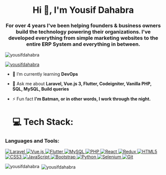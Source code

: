 
<h1 align="center">Hi 👋, I'm Yousif Dahabra</h1>
<h3 align="center">For over 4 years I've been helping founders & business owners build the technology powering their organizations. I've developed everything from simple marketing websites to the entire ERP System and everything in between.</h3>

<p align="left"> <img src="https://komarev.com/ghpvc/?username=yousifdahabra&label=Profile%20views&color=0e75b6&style=flat" alt="yousifdahabra" /> </p>

<p align="left"> <a href="https://github.com/ryo-ma/github-profile-trophy"><img src="https://github-profile-trophy.vercel.app/?username=yousifdahabra" alt="yousifdahabra" /></a> </p>

- 🌱 I’m currently learning **DevOps**
- 💬 Ask me about **Laravel, Vue.js 3, Flutter, Codeigniter, Vanilla PHP, SQL, MySQL, Build queries**
- ⚡ Fun fact **I'm Batman, or in other words, I work through the night.**

 

  # 💻 Tech Stack:
<h3 align="left">Languages and Tools:</h3>
<p align="left">
   <a href="https://laravel.com/" target="_blank" rel="noreferrer">
    <img src="https://img.shields.io/badge/laravel-%23FF2D20.svg?style=for-the-badge&logo=laravel&logoColor=white" alt="Laravel" />
  </a>
 <a href="https://vuejs.org/" target="_blank" rel="noreferrer">
    <img src="https://img.shields.io/badge/vuejs-%234FC08D.svg?style=for-the-badge&logo=vue.js&logoColor=white" alt="Vue.js" />
</a>
<a href="https://flutter.dev/" target="_blank" rel="noreferrer">
    <img src="https://img.shields.io/badge/flutter-%2302569B.svg?style=for-the-badge&logo=flutter&logoColor=white" alt="Flutter" />
</a>

  <a href="https://www.mysql.com/" target="_blank" rel="noreferrer">
    <img src="https://img.shields.io/badge/mysql-%234479A1.svg?style=for-the-badge&logo=mysql&logoColor=white" alt="MySQL" />
  </a>
  <a href="https://www.php.net/" target="_blank" rel="noreferrer">
    <img src="https://img.shields.io/badge/php-%23777BB4.svg?style=for-the-badge&logo=php&logoColor=white" alt="PHP" />
  </a>

   <a href="https://react.dev/" target="_blank" rel="noreferrer">
    <img src="https://img.shields.io/badge/react-%2361DAFB.svg?style=for-the-badge&logo=react&logoColor=black" alt="React" />
  </a>
  <a href="https://redux.js.org/" target="_blank" rel="noreferrer">
    <img src="https://img.shields.io/badge/redux-%23764ABC.svg?style=for-the-badge&logo=redux&logoColor=white" alt="Redux" />
  </a>

  <a href="https://www.w3.org/html/" target="_blank" rel="noreferrer">
    <img src="https://img.shields.io/badge/html5-%23E34F26.svg?style=for-the-badge&logo=html5&logoColor=white" alt="HTML5" />
  </a>
  <a href="https://www.w3schools.com/css/" target="_blank" rel="noreferrer">
    <img src="https://img.shields.io/badge/css3-%231572B6.svg?style=for-the-badge&logo=css3&logoColor=white" alt="CSS3" />
  </a>
  <a href="https://www.javascript.com/" target="_blank" rel="noreferrer">
    <img src="https://img.shields.io/badge/javascript-%23F7DF1E.svg?style=for-the-badge&logo=javascript&logoColor=black" alt="JavaScript" />
  </a>
  <a href="https://getbootstrap.com/" target="_blank" rel="noreferrer">
    <img src="https://img.shields.io/badge/bootstrap-%23563D7C.svg?style=for-the-badge&logo=bootstrap&logoColor=white" alt="Bootstrap" />
  </a>
  <a href="https://www.python.org/" target="_blank" rel="noreferrer">
    <img src="https://img.shields.io/badge/python-%233776AB.svg?style=for-the-badge&logo=python&logoColor=white" alt="Python" />
  </a>
  <a href="https://www.selenium.dev/" target="_blank" rel="noreferrer">
    <img src="https://img.shields.io/badge/selenium-%2343B02A.svg?style=for-the-badge&logo=selenium&logoColor=white" alt="Selenium" />
  </a>
  <a href="https://git-scm.com/" target="_blank" rel="noreferrer">
    <img src="https://img.shields.io/badge/git-%23F05032.svg?style=for-the-badge&logo=git&logoColor=white" alt="Git" />
  </a>
</p>

<p><img align="left" src="https://github-readme-stats.vercel.app/api/top-langs?username=yousifdahabra&show_icons=true&locale=en&layout=compact" alt="yousifdahabra" /></p>

<p>&nbsp;<img align="center" src="https://github-readme-stats.vercel.app/api?username=yousifdahabra&show_icons=true&locale=en" alt="yousifdahabra" /></p>
